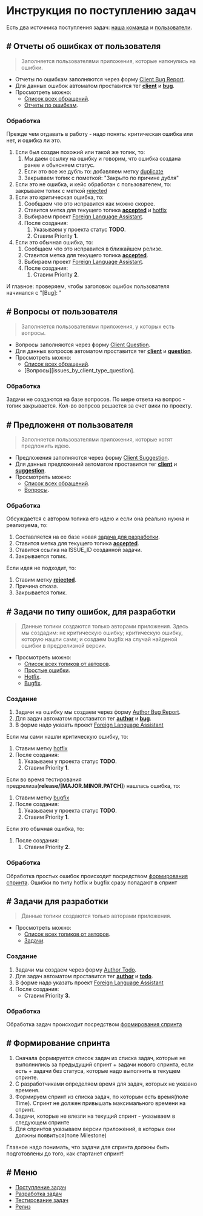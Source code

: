 [issues_by_client]: https://github.com/ManushovRodion/foreign-language-assistant/labels/client
[issues_by_client__type_bug]: https://github.com/ManushovRodion/app-help-translate/issues?q=is%3Aopen+label%3Aclient+label%3Abug
[issues_by_client__type_suggestion]: https://github.com/ManushovRodion/app-help-translate/issues?q=is%3Aopen+label%3Aclient+label%3Asuggestion
[issues_by_client__type_question]: https://github.com/ManushovRodion/app-help-translate/issues?q=is%3Aopen+label%3Aclient+label%3Aquestion
[issues_by_author]: https://github.com/ManushovRodion/foreign-language-assistant/labels/author
[issues_by_author__type_bug]: https://github.com/ManushovRodion/app-help-translate/issues?q=is%3Aopen+label%3Aauthor+label%3Abug
[issues_by_author__type_bugfix]: https://github.com/ManushovRodion/app-help-translate/issues?q=is%3Aopen+label%3Aauthor+label%3Abugfix
[issues_by_author__type_hotfix]: https://github.com/ManushovRodion/app-help-translate/issues?q=is%3Aopen+label%3Aauthor+label%3Ahotfix
[issues_by_author__type_todo]: https://github.com/ManushovRodion/app-help-translate/issues?q=is%3Aopen+label%3Aauthor+label%3Atodo
[issues_type_question]: https://github.com/ManushovRodion/foreign-language-assistant/labels/question
[issues_type_bug]: https://github.com/ManushovRodion/foreign-language-assistant/labels/bug
[issues_type_suggestion]: https://github.com/ManushovRodion/foreign-language-assistant/labels/suggestion
[issues_type_accepted]: https://github.com/ManushovRodion/foreign-language-assistant/labels/accepted
[issues_type_rejected]: https://github.com/ManushovRodion/foreign-language-assistant/labels/rejected
[issues_type_duplicate]: https://github.com/ManushovRodion/foreign-language-assistant/labels/duplicate
[issues_type_todo]: https://github.com/ManushovRodion/foreign-language-assistant/labels/todo
[issues_type_hotfix]: https://github.com/ManushovRodion/foreign-language-assistant/labels/hotfix
[issues_type_bugfix]: https://github.com/ManushovRodion/foreign-language-assistant/labels/bugfix
[form_by_client_template_bug]: https://github.com/ManushovRodion/foreign-language-assistant/issues/new?template=client_bug_report.yml
[form_by_client_template_suggestion]: https://github.com/ManushovRodion/foreign-language-assistant/issues/new?template=client_suggestion.yml
[form_by_client_template_question]: https://github.com/ManushovRodion/foreign-language-assistant/issues/new?template=client_question.yml
[form_by_author_template_bug]: https://github.com/ManushovRodion/foreign-language-assistant/issues/new?template=autor_bug_report.yml
[form_by_author_template_todo]: https://github.com/ManushovRodion/foreign-language-assistant/issues/new?template=autor_todo.yml
[project]: https://github.com/users/ManushovRodion/projects/6

# Инструкция по поступлению задач

Есть два источника поступления задач: [наша команда][issues_by_author] и [пользователи][issues_by_client].

## # Отчеты об ошибках от пользователя

> Заполняется пользователями приложения, которые наткнулись на ошибки.

- Отчеты по ошибкам заполняются через форму [Client Bug Report][form_by_client_template_bug].
- Для данных ошибок автоматом проставится тег [**client**][issues_by_client] и [**bug**][issues_type_bug].
- Просмотреть можно:
  - [Список всех обращений][issues_by_client].
  - [Отчеты по ошибкам][issues_by_client__type_bug].

### Обработка

Прежде чем отдавать в работу - надо понять: критическая ошибка или нет, и ошибка ли это.

1. Если был создан похожий или такой же топик, то:
   1. Мы даем ссылку на ошибку и говорим, что ошибка создана ранее и обьясняем статус.
   2. Если это все же дубль то: добавляем метку [duplicate][issues_type_duplicate]
   3. Закрываем топик с пометкой: "Закрыто по причине дубля"
2. Если это не ошибка, и кейс обработан с пользователем, то: закрываем топик с меткой [rejected][issues_type_rejected]
3. Если это критическая ошибка, то:
   1. Сообщаем что это исправится как можно скорее.
   2. Ставится метка для текущего топика [**accepted**][issues_type_accepted] и [hotfix][issues_type_hotfix]
   3. Выбираем проект [Foreign Language Assistant][project].
   4. После создания:
      1. Указываем у проекта статус **TODO**.
      2. Ставим Priority **1**.
4. Если это обычная ошибка, то:
   1. Сообщаем что это исправится в ближайшем релизе.
   2. Ставится метка для текущего топика [**accepted**][issues_type_accepted].
   3. Выбираем проект [Foreign Language Assistant][project].
   4. После создания:
      1. Ставим Priority **2**.

И главное: проверяем, чтобы заголовок ошибок пользователя начинался с "[Bug]: "

## # Вопросы от пользователя

> Заполняется пользователями приложения, у которых есть вопросы.

- Вопросы заполняются через форму [Client Question][form_by_client_template_question].
- Для данных вопросов автоматом проставится тег [**client**][issues_by_client] и [**question**][issues_type_question].
- Просмотреть можно:
  - [Список всех обращений][issues_by_client].
  - [Вопросы][issues_by_client_type_question].

### Обработка

Задачи не создаются на базе вопросов. По мере ответа на вопрос - топик закрывается. Кол-во вопрсов решается за счет вики по проекту.

## # Предложеня от пользователя

> Заполняется пользователями приложения, которые хотят предложить идею.

- Предложения заполняются через форму [Client Suggestion][form_by_client_template_suggestion].
- Для данных предложений автоматом проставится тег [**client**][issues_by_client] и [**suggestion**][issues_type_question].
- Просмотреть можно:
  - [Список всех обращений][issues_by_client].
  - [Вопросы][issues_by_client__type_suggestion].

### Обработка

Обсуждается с автором топика его идею и если она реально нужна и реализуема, то:

1. Составляется на ее базе новая [задача для разработки](#-Задачи-для-разработки).
2. Ставится метка для текущего топика [**accepted**][issues_type_accepted].
3. Ставится ссылка на ISSUE_ID созданной задачи.
4. Закрывается топик.

Если идея не подходит, то:

1. Ставим метку [**rejected**][issues_type_rejected].
2. Причина отказа.
3. Закрывается топик.

## # Задачи по типу ошибок, для разработки

> Данные топики создаются только авторами приложения.
> Здесь мы создадим: не критическую ошибку; критическую ошибку, которую нашли сами; и создаем bugfix на случай найденой ошибки в предрелизной версии.

- Просмотреть можно:
  - [Список всех топиков от авторов][issues_by_author].
  - [Простые ошибки][issues_by_author__type_bug].
  - [Hotfix][issues_by_author__type_hotfix].
  - [Bugfix][issues_by_author__type_bugfix].

### Создание

1. Задачи на ошибку мы создаем через форму [Author Bug Report][form_by_author_template_bug].
2. Для задач автоматом проставится тег [**author**][issues_by_author] и [**bug**][issues_type_bug].
3. В форме надо указать проект [Foreign Language Assistant][project]

Если мы сами нашли критическую ошибку, то:

1. Ставим метку [hotfix][issues_type_hotfix]
2. После создания:
   1. Указываем у проекта статус **TODO**.
   2. Ставим Priority **1**.

Если во время тестирования предрелиза(**release/[MAJOR.MINOR.PATCH]**) нашлась ошибка, то:

1. Ставим метку [bugfix][issues_type_bugfix]
2. После создания:
   1. Указываем у проекта статус **TODO**.
   2. Ставим Priority **1**.

Если это обычная ошибка, то:

1. После создания:
   1. Ставим Priority **2**.

### Обработка

Обработка простых ошибок происходит посредством [формирования спринта](#-Формирование-спринта). Ошибки по типу hotfix и bugfix сразу попадают в спринт

## # Задачи для разработки

> Данные топики создаются только авторами приложения.

- Просмотреть можно:
  - [Список всех топиков от авторов][issues_by_author].
  - [Задачи][issues_by_author__type_todo].

### Создание

1. Задачи мы создаем через форму [Author Todo][form_by_author_template_todo].
2. Для задач автоматом проставится тег [**author**][issues_by_author] и [**todo**][issues_type_todo].
3. В форме надо указать проект [Foreign Language Assistant][project]
4. После создания:
   - Ставим Priority **3**.

### Обработка

Обработка задач происходит посредством [формирования спринта](#-Формирование-спринта)

## # Формирование спринта

1. Сначала формируется список задач из списка задач, которые не выполнились за предыдущий спринт + задачи нового спринта, если есть + задачи без статуса, которые надо выполнить в текущем спринте.
2. С разработчиками определяем время для задач, которых не указано временя.
3. Формируем спринт из списка задач, по которым есть время(поле Time). Спринт не должен привышать максимального времени на спринт.
4. Задачи, которые не влезли на текущий спринт - указываем в следующем спринте
5. Для спринтов указываем версии приложений, в которых они должны появиться(поле Milestone)

Главное надо понимать, что задачи для спринта должны быть подготовлены до того, как стартанет спринт!

## # Меню

- [Поступление задач](./analyst.md)
- [Разработка задач](./developer.md)
- [Тестирование задач](./tester.md)
- [Релиз](./releaser.md)
